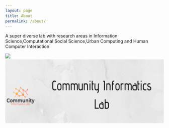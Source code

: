 ```yaml
---
layout: page
title: About
permalink: /about/
---
```

<html>
 <div class="post-content">
    <p>A super diverse lab with research areas in Information Science,Computational Social Science,Urban Computing and Human Computer Interaction</p>
	 <img src="{{file.path}}">
	<img src="assets/cil_banner.png" alt="">
  </div>
</html>
